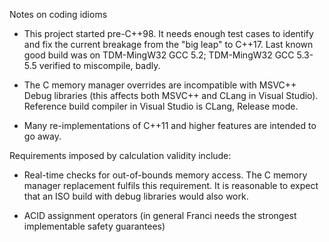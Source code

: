 Notes on coding idioms

* This project started pre-C++98.  It needs enough test cases to identify and fix the current breakage from the "big leap" to C++17.  Last known good build was on TDM-MingW32 GCC 5.2; TDM-MingW32 GCC 5.3-5.5 verified to miscompile, badly.

* The C memory manager overrides are incompatible with MSVC++ Debug libraries (this affects both MSVC++ and CLang in Visual Studio).  Reference build compiler in Visual Studio is CLang, Release mode.

* Many re-implementations of C++11 and higher features are intended to go away.

Requirements imposed by calculation validity include:

* Real-time checks for out-of-bounds memory access.  The C memory manager replacement fulfils this requirement.  It is reasonable to expect that an ISO build with debug libraries would also work.

* ACID assignment operators (in general Franci needs the strongest implementable safety guarantees)
